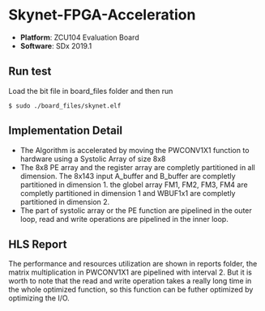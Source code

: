 # Skynet-FPGA-Acceleration
* **Platform**: ZCU104 Evaluation Board
* **Software**: SDx 2019.1

## Run test
Load the bit file in board_files folder and then run
```
$ sudo ./board_files/skynet.elf
```

## Implementation Detail
* The Algorithm is accelerated by moving the PWCONV1X1 function to hardware using a Systolic Array of size 8x8
* The 8x8 PE array and the register array are completly partitioned in all dimension. The 8x143 input A_buffer and B_buffer are completly partitioned in dimension 1. the globel array FM1, FM2, FM3, FM4 are completly partitioned in dimension 1 and WBUF1x1 are completly partitioned in dimension 2.
* The part of systolic array or the PE function are pipelined in the outer loop, read and write operations are pipelined in the inner loop.

## HLS Report
The performance and resources utilization are shown in reports folder, the matrix multiplication in PWCONV1X1 are pipelined with interval 2. But it is worth to note that the read and write operation takes a really long time in the whole optimized function, so this function can be futher optimized by optimizing the I/O.
